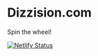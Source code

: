 # Dizzision.com

Spin the wheel!

[![Netlify Status](https://api.netlify.com/api/v1/badges/0b1452c8-fbd1-4e0e-8f35-b116cb1d9f86/deploy-status)](https://app.netlify.com/sites/dizzision/deploys)
